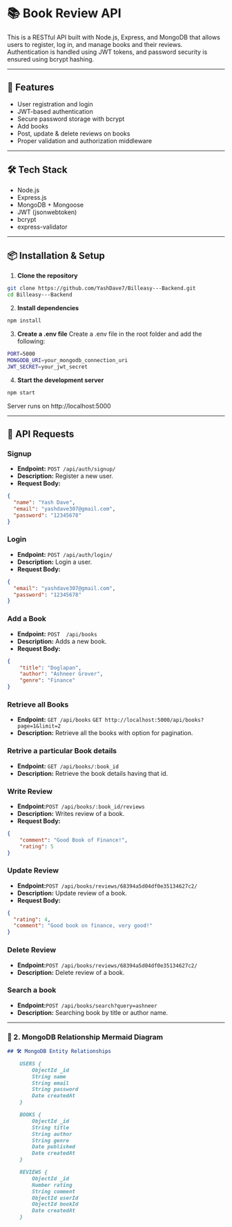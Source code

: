 # 📚 Book Review API

This is a RESTful API built with Node.js, Express, and MongoDB that allows users to register, log in, and manage books and their reviews. Authentication is handled using JWT tokens, and password security is ensured using bcrypt hashing.

---

## 🚀 Features

- User registration and login
- JWT-based authentication
- Secure password storage with bcrypt
- Add books
- Post, update & delete reviews on books
- Proper validation and authorization middleware

---

## 🛠️ Tech Stack

- Node.js
- Express.js
- MongoDB + Mongoose
- JWT (jsonwebtoken)
- bcrypt
- express-validator

---

## 📦 Installation & Setup

 1. **Clone the repository**

```bash
git clone https://github.com/YashDave7/Billeasy---Backend.git
cd Billeasy---Backend
```

 2. **Install dependencies**

```bash
npm install
```

 3. **Create a .env file**
Create a .env file in the root folder and add the following:

```bash
PORT=5000
MONGODB_URI=your_mongodb_connection_uri
JWT_SECRET=your_jwt_secret
```

 4. **Start the development server**

```bash
npm start
```
Server runs on http://localhost:5000




---

## 🔐 API Requests

### **Signup**

- **Endpoint:** `POST /api/auth/signup/`
- **Description:** Register a new user.
- **Request Body:**
```json
{
  "name": "Yash Dave",
  "email": "yashdave307@gmail.com",
  "password": "12345678"
}
```

### **Login**

- **Endpoint:** `POST /api/auth/login/`
- **Description:** Login a user.
- **Request Body:**
```json
{
  "email": "yashdave307@gmail.com",
  "password": "12345678"
}
```

### **Add a Book**

- **Endpoint:** `POST  /api/books`
- **Description:** Adds a new book.
- **Request Body:**
```json
{ 
    "title": "Doglapan",    
    "author": "Ashneer Grover", 
    "genre": "Finance" 
}
```

### **Retrieve all Books**
 
- **Endpoint:** `GET /api/books`
                `GET http://localhost:5000/api/books?page=1&limit=2`
- **Description:** Retrieve all the books with option for pagination.


### **Retrive a particular Book details**

- **Endpoint:** `GET /api/books/:book_id`
- **Description:** Retrieve the book details having that id.


### **Write Review**

- **Endpoint:**`POST /api/books/:book_id/reviews`
- **Description:** Writes review of a book.
- **Request Body:**
```json
{ 
    "comment": "Good Book of Finance!",     
    "rating": 5 
}
```


### **Update Review**

- **Endpoint:**`POST /api/books/reviews/68394a5d04df0e35134627c2/`
- **Description:** Update review of a book.
- **Request Body:**
```json
{
  "rating": 4,
  "comment": "Good book on finance, very good!"
}
```


### **Delete Review**

- **Endpoint:**`POST /api/books/reviews/68394a5d04df0e35134627c2/`
- **Description:** Delete review of a book.


### **Search a book**

- **Endpoint:**`POST /api/books/search?query=ashneer`
- **Description:** Searching book by title or author name.



---

### 🔄 2. **MongoDB Relationship Mermaid Diagram**

```markdown
## 🛠 MongoDB Entity Relationships 

    USERS {
        ObjectId _id
        String name
        String email
        String password
        Date createdAt
    }

    BOOKS {
        ObjectId _id
        String title
        String author
        String genre
        Date published
        Date createdAt
    }

    REVIEWS {
        ObjectId _id
        Number rating
        String comment
        ObjectId userId
        ObjectId bookId
        Date createdAt
    }


